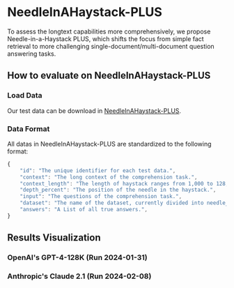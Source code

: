 # NeedleInAHaystack-PLUS
To assess the longtext capabilities more comprehensively, we propose Needle-in-a-Haystack PLUS, which shifts the focus from simple fact retrieval to more challenging single-document/multi-document question answering tasks.

## How to evaluate on NeedleInAHaystack-PLUS
### Load Data
Our test data can be download in [NeedleInAHaystack-PLUS](https://drive.google.com/file/d/1aov5kwy4DRYWgxu4Ulaf3omx3uNd3M2r/view?usp=sharing).

### Data Format
All datas in NeedleInAHaystack-PLUS are standardized to the following format:

```javascript
{
    "id": "The unique identifier for each test data.",
    "context": "The long context of the comprehension task.",
    "context_length": "The length of haystack ranges from 1,000 to 128,000 tokens with equal intervals, totaling 15 different lengths.",
    "depth_percent": "The position of the needle in the haystack.",
    "input": "The questions of the comprehension task.",
    "dataset": "The name of the dataset, currently divided into needle_squad and needle_hotpotqa.",
    "answers": "A List of all true answers.",
}
```

## Results Visualization
### OpenAI's GPT-4-128K (Run 2024-01-31)

### Anthropic's Claude 2.1 (Run 2024-02-08)
